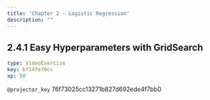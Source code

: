```yaml
---
title: 'Chapter 2 - Logistic Regression'
description: ""
---
```


## 2.4.1 Easy Hyperparameters with GridSearch

```yaml
type: VideoExercise
key: bf14fe70cc
xp: 50
```

`@projector_key`
76f73025cc13271b827d692ede4f7bb0
